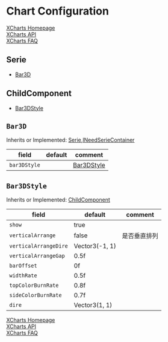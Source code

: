 # Chart Configuration

[XCharts Homepage](https://github.com/XCharts-Team/XCharts)</br>
[XCharts API](XChartsAPI-EN.md)</br>
[XCharts FAQ](XChartsFAQ-EN.md)

## Serie

- [Bar3D](#Bar3D)

## ChildComponent

- [Bar3DStyle](#Bar3DStyle)

## `Bar3D`

Inherits or Implemented: [Serie](#Serie),[INeedSerieContainer](#INeedSerieContainer)

|field|default|comment|
|--|--|--|
| `bar3DStyle` | |  [Bar3DStyle](Bar3DStyle)|

## `Bar3DStyle`

Inherits or Implemented: [ChildComponent](#ChildComponent)

|field|default|comment|
|--|--|--|
| `show` |true |  |
| `verticalArrange` |false | 是否垂直排列 |
| `verticalArrangeDire` |Vector3(-1, 1) |  |
| `verticalArrangeGap` |0.5f |  |
| `barOffset` |0f |  |
| `widthRate` |0.5f |  |
| `topColorBurnRate` |0.8f |  |
| `sideColorBurnRate` |0.7f |  |
| `dire` |Vector3(1, 1) |  |

[XCharts Homepage](https://github.com/XCharts-Team/XCharts)</br>
[XCharts API](XChartsAPI-EN.md)</br>
[XCharts FAQ](XChartsFAQ-EN.md)
